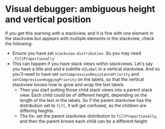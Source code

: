 # Visual debugger: ambiguous height and vertical position

If you get this warning with a stackview, and it is fine with one element in the stackview but appears with multiple elements in the stackview, check the following:

* Ensure you have set `stackview.distribution`. So you may need `.fillProportionally`
* This can happen if you have stack views within stackviews. Let's say you have a title and and a subtitle `UILabel` in a vertical stackview. And so you'll need to have set `setCompressionResistancePriority` and `setCompressionHuggingPriority` on the labels, so that the vertical stackview knows how to grow and wrap the text labels
  * Then you start putting those child stack views into a parent stack view. Each child could be of different height, depending on the length of the text in the labels. So if the parent stackview has the distribution set to `fill`, it will get confused, as the children are differing heights. 
  * The fix: set the parent stackview distribution to `fillProportionally`, and then the parent knows each child can be a different height
